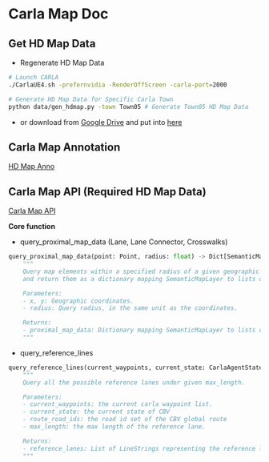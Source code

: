 # Carla Map Doc

## Get HD Map Data

* Regenerate HD Map Data

```bash
# Launch CARLA
./CarlaUE4.sh -prefernvidia -RenderOffScreen -carla-port=2000

# Generate HD Map Data for Specific Carla Town
python data/gen_hdmap.py -town Town05 # Generate Town05 HD Map Data
```

* or download from [Google Drive](https://drive.google.com/drive/folders/1CWdcO2Gd-Qd9cF-bBTC1oK6jVZtFGDj3?usp=drive_link) and put into [here](../data/map_data)

## Carla Map Annotation

[HD Map Anno](../data/map_data/anno/HD-Map-Anno.md)

## Carla Map API (Required HD Map Data)

[Carla Map API](../rift/cbv/planning/pluto/utils/nuplan_map_utils.py)

**Core function**

* query_proximal_map_data (Lane, Lane Connector, Crosswalks)

```python
query_proximal_map_data(point: Point, radius: float) -> Dict[SemanticMapLayer, List[CarlaMapObject]]:
    """
    Query map elements within a specified radius of a given geographic coordinate,
    and return them as a dictionary mapping SemanticMapLayer to lists of CarlaMapObjects.

    Parameters:
    - x, y: Geographic coordinates.
    - radius: Query radius, in the same unit as the coordinates.

    Returns:
    - proximal_map_data: Dictionary mapping SemanticMapLayer to lists of CarlaMapObjects.
    """
```

* query_reference_lines

```python
query_reference_lines(current_waypoints, current_state: CarlaAgentState, route_ids: Dict[str, List[int]], max_length: float=120):
    """
    Query all the possible reference lanes under given max_length.

    Parameters:
    - current_waypoints: the current carla waypoint list.
    - current_state: the current state of CBV
    - route_road_ids: the road id set of the CBV global route
    - max_length: the max length of the reference lane.

    Returns:
    - reference_lanes: List of LineStrings representing the reference lanes.
    """
```




